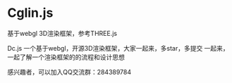 # Cglin.js
基于webgl 3D渲染框架，参考THREE.js

Dc.js 一个基于webgl，开源3D渲染框架，大家一起来，多star，多提交 一起来，一起了解一个渲染框架的的流程和设计思想

感兴趣者，可以加入QQ交流群：284389784

